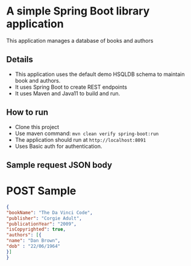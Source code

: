 # A simple Spring Boot library application
This application manages a database of books and authors 

## Details
 * This application uses the default demo HSQLDB schema to maintain book and authors.
 * It uses Spring Boot to create REST endpoints
 * It uses Maven and Java11 to build and run.

## How to run
 * Clone this project
 * Use maven command: `mvn clean verify spring-boot:run`
 * The application should run at `http://localhost:8091`
 * Uses Basic auth for authentication.

## Sample request JSON body
# POST Sample
````json
{
"bookName": "The Da Vinci Code",
"publisher": "Corgie Adult",
"publicationYear": "2009",
"isCopyrighted": true,
"authors": [{
"name": "Dan Brown",
"dob" : "22/06/1964"
}]
}
````